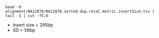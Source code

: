 ```
head -9  alignment/NA12878/NA12878.sorted.dup.recal.metric.insertSize.tsv | tail -3 | cut -f5,6
```
  
  - Insert size = 295bp
  - SD = 58bp

